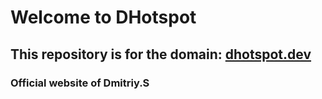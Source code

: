 # Welcome to DHotspot

## This repository is for the domain: [dhotspot.dev](https://www.dhotspot.dev)
### Official website of Dmitriy.S
